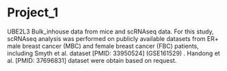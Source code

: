 # Project_1
UBE2L3 Bulk_inhouse data from mice and scRNAseq data.
For this study, scRNAseq analysis was performed on publicly available datasets from ER+ male breast cancer (MBC) and female breast cancer (FBC) patients, including Smyth et al. dataset [PMID: 33950524] (GSE161529) . Handong et al. [PMID: 37696831] dataset were obtain based on request. 
